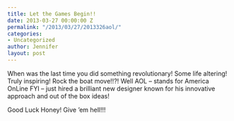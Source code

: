 ```yaml
---
title: Let the Games Begin!!
date: 2013-03-27 00:00:00 Z
permalink: "/2013/03/27/2013326aol/"
categories:
- Uncategorized
author: Jennifer
layout: post
---
```


When was the last time you did something revolutionary! Some life altering! Truly inspiring! Rock the boat move!!?! Well AOL &#8211; stands for America OnLine FYI &#8211; just hired a brilliant new designer known for his innovative approach and out of the box ideas!

Good Luck Honey! Give &#8217;em hell!!!
